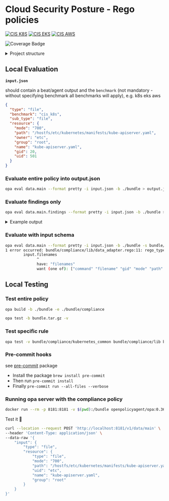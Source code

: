 # Cloud Security Posture - Rego policies

[![CIS K8S](https://img.shields.io/badge/CIS-Kubernetes%20(74%25)-326CE5?logo=Kubernetes)](RULES.md#k8s-cis-benchmark)
[![CIS EKS](https://img.shields.io/badge/CIS-Amazon%20EKS%20(60%25)-FF9900?logo=Amazon+EKS)](RULES.md#eks-cis-benchmark)
[![CIS AWS](https://img.shields.io/badge/CIS-AWS%20(19%25)-232F3E?logo=Amazon+AWS)](RULES.md#aws-cis-benchmark)

![Coverage Badge](https://img.shields.io/endpoint?url=https://gist.githubusercontent.com/oren-zohar/a7160df46e48dff45b24096de9302d38/raw/csp-security-policies_coverage.json)

<details>
<summary>Project structure</summary>

    .
    ├── bundle
    │   ├── compliance                         # Compliance policies
    │   │   ├── cis_aws
    │   │   │   ├── rules
    │   │   │   │   ├── cis_1_8                # CIS AWS 1.8 rule package
    │   │   │   │   │   ├── data.yaml          # Rule's metadata
    │   │   │   │   │   ├── rule.rego          # Rule's rego
    │   │   │   │   │   └── test.rego          # Rule's test
    │   │   │   │   ...
    │   │   ├── cis_eks
    │   │   │   ├── rules
    │   │   ├── cis_k8s
    │   │   │   ├── rules
    │   │   │   ├── schemas                    # Benchmark's schemas
    │   │   ├── kubernetes_common
    │   │   ├── lib
    │   │   │   ├── common                     # Common functions and tests
    │   │   │   ├── output_validations
    │   │   ├── policy                         # Common audit functions per input
    │   │   │   ├── kube_api
    │   │   │   ...
    ├── cis_policies_generator
    │   ├── config
    │   ├── input
    │   ├── src
    ├── dev
    └── server

</details>

## Local Evaluation

**`input.json`**

should contain a beat/agent output and the `benchmark` (not mandatory - without specifying benchmark all benchmarks will
apply), e.g. k8s eks aws

```json
{
  "type": "file",
  "benchmark": "cis_k8s",
  "sub_type": "file",
  "resource": {
    "mode": "700",
    "path": "/hostfs/etc/kubernetes/manifests/kube-apiserver.yaml",
    "owner": "etc",
    "group": "root",
    "name": "kube-apiserver.yaml",
    "gid": 20,
    "uid": 501
  }
}
```

### Evaluate entire policy into output.json

```bash
opa eval data.main --format pretty -i input.json -b ./bundle > output.json
```

### Evaluate findings only

```bash
opa eval data.main.findings --format pretty -i input.json -b ./bundle > output.json
```

<details>
<summary>Example output</summary>

````json
{
  "result": {
    "evaluation": "failed",
    "evidence": {
      "filemode": "700"
    },
    "expected": {
      "filemode": "644"
    }
  },
  "rule": {
    "audit": "Run the below command (based on the file location on your system) on the\ncontrol plane node.\nFor example,\n```\nstat -c %a /etc/kubernetes/manifests/kube-apiserver.yaml\n```\nVerify that the permissions are `644` or more restrictive.\n",
    "benchmark": {
      "id": "cis_k8s",
      "name": "CIS Kubernetes V1.23",
      "version": "v1.0.0"
    },
    "default_value": "By default, the `kube-apiserver.yaml` file has permissions of `640`.\n",
    "description": "Ensure that the API server pod specification file has permissions of `644` or more restrictive.\n",
    "id": "6664c1b8-05f2-5872-a516-4b2c3c36d2d7",
    "impact": "None\n",
    "name": "Ensure that the API server pod specification file permissions are set to 644 or more restrictive (Automated)",
    "profile_applicability": "* Level 1 - Master Node\n",
    "rationale": "The API server pod specification file controls various parameters that set the behavior of the API server. You should restrict its file permissions to maintain the integrity of the file. The file should be writable by only the administrators on the system.\n",
    "references": "1. [https://kubernetes.io/docs/admin/kube-apiserver/](https://kubernetes.io/docs/admin/kube-apiserver/)\n",
    "remediation": "Run the below command (based on the file location on your system) on the\ncontrol plane node.\nFor example,\n```\nchmod 644 /etc/kubernetes/manifests/kube-apiserver.yaml\n```\n",
    "section": "Control Plane Node Configuration Files",
    "tags": [
      "CIS",
      "Kubernetes",
      "CIS 1.1.1",
      "Control Plane Node Configuration Files"
    ],
    "version": "1.0"
  }
}
````

</details>

### Evaluate with input schema

```bash
opa eval data.main --format pretty -i input.json -b ./bundle -s bundle/compliance/cis_k8s/schemas/input_schema.json
1 error occurred: bundle/compliance/lib/data_adapter.rego:11: rego_type_error: undefined ref: input.filenames
        input.filenames
              ^
              have: "filenames"
              want (one of): ["command" "filename" "gid" "mode" "path" "type" "uid"]

```

## Local Testing

### Test entire policy

```bash
opa build -b ./bundle -e ./bundle/compliance
```

```bash
opa test -b bundle.tar.gz -v
```

### Test specific rule

```bash
opa test -v bundle/compliance/kubernetes_common bundle/compliance/lib bundle/compliance/cis_k8s/test_data.rego bundle/compliance/cis_k8s/rules/cis_1_1_2 --ignore="common_tests.rego"
```

### Pre-commit hooks

see [pre-commit](https://pre-commit.com/) package

- Install the package `brew install pre-commit`
- Then run `pre-commit install`
- Finally `pre-commit run --all-files --verbose`

### Running opa server with the compliance policy

```bash
docker run --rm -p 8181:8181 -v $(pwd):/bundle openpolicyagent/opa:0.36.1 run -s -b /bundle
```

Test it 🚀

```bash
curl --location --request POST 'http://localhost:8181/v1/data/main' \
--header 'Content-Type: application/json' \
--data-raw '{
    "input": {
        "type": "file",
        "resource": {
            "type": "file",
            "mode": "700",
            "path": "/hostfs/etc/kubernetes/manifests/kube-apiserver.yaml",
            "uid": "etc",
            "name": "kube-apiserver.yaml",
            "group": "root"
        }
    }
}'
```
